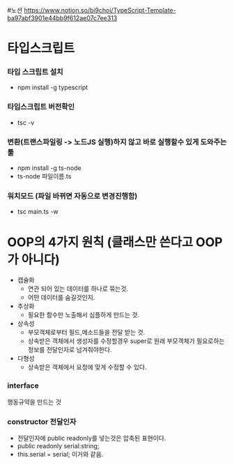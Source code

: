 #노션
https://www.notion.so/bi9choi/TypeScript-Template-ba97abf3901e44bb9f612ae07c7ee313

# 타입스크립트

### 타입 스크립트 설치
* npm install -g typescript 

### 타입스크립트 버전확인
* tsc -v

### 변환(트랜스파일링 -> 노드JS 실행)하지 않고 바로 실행할수 있게 도와주는툴
* npm install -g ts-node
* ts-node 파일이름.ts
### 워치모드 (파일 바뀌면 자동으로 변경진행함)
* tsc main.ts -w

# OOP의 4가지 원칙 (클래스만 쓴다고 OOP가 아니다)
* 캡슐화  
  * 연관 되어 있는 데이터를 하나로 묶는것.
  * 어떤 데이터를 숨길것인지.
* 추상화
  * 필요한 함수만 노출해서 심플하게 만드는 것.
* 상속성
  * 부모객체로부터 필드,메소드들을 전달 받는 것.
  * 상속받은 객체에서 생성자를 수정할경우 super로 원래 부모객체가 필요로하는 정보를 전달인자로 넘겨줘야한다.
* 다형성
  * 상속받은 객체에서 요청에 맞게 수정할 수 있다.

### interface
행동규약을 만드는 것  

### constructor 전달인자
* 전달인자에 public readonly를 넣는것은 압축된 표현이다.
* public readonly serial:string;
* this.serial = serial; 이거와 같음.
